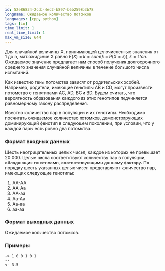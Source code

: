 ```yaml
---
id: 52e86834-2cdc-4ec2-b897-b6b2598b3b78
longname: Ожидаемое количество потомков
languages: [cpp, python]
tags: [io]
time_limit: 1
real_time_limit: 1
max_vm_size: 64M
---
```



Для случайной величины X, принимающей целочисленные значения от 1 до n, мат.ожидание X равно $E(X) = k=sum(k × P(X = k)), k = 1 to n$. Ожидаемое значение предлагает нам способ получения долгосрочного среднего значения случайной величины в течение большого числа испытаний.

Как известно гены потомства зависят от родительских особей. Например, родители, имеющие генотипы AB и CD, могут произвести потомство с генотипами AC, AD, BC и BD. Будем считать, что вероятность образования каждого из этих генотипов подчиняется равномерному закону распределения.

Ивестно количество пар в популяции и их генотипы. Необходимо посчитать ожидаемое количество потомков, демонстрирующих доминирующий фенотип в следующем поколении, при условии, что у каждой пары есть ровно два потомства.

### Формат входных данных

Шесть неотрицательных целых чисел, каждое из которых не превышает 20 000. Целые числа соответствуют количеству пар в популяции, обладающих генотипами, соответствующими данному фактору. По порядку шесть указанных целых чисел представляют количество пар, имеющих следующие генотипы:

1. AA-AA
2. AA-Aa
3. AA-aa
4. Aa-Aa
5. Aa-aa
6. aa-aa

### Формат выходных данных

Ожидаемое количество потомков.

### Примеры

```
-> 1 0 0 1 0 1
--
<- 3.5
```

